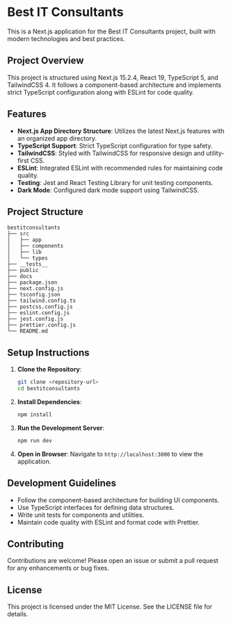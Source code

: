 # Best IT Consultants

This is a Next.js application for the Best IT Consultants project, built with modern technologies and best practices.

## Project Overview

This project is structured using Next.js 15.2.4, React 19, TypeScript 5, and TailwindCSS 4. It follows a component-based architecture and implements strict TypeScript configuration along with ESLint for code quality.

## Features

- **Next.js App Directory Structure**: Utilizes the latest Next.js features with an organized app directory.
- **TypeScript Support**: Strict TypeScript configuration for type safety.
- **TailwindCSS**: Styled with TailwindCSS for responsive design and utility-first CSS.
- **ESLint**: Integrated ESLint with recommended rules for maintaining code quality.
- **Testing**: Jest and React Testing Library for unit testing components.
- **Dark Mode**: Configured dark mode support using TailwindCSS.

## Project Structure

```
bestitconsultants
├── src
│   ├── app
│   ├── components
│   ├── lib
│   └── types
├── __tests__
├── public
├── docs
├── package.json
├── next.config.js
├── tsconfig.json
├── tailwind.config.ts
├── postcss.config.js
├── eslint.config.js
├── jest.config.js
├── prettier.config.js
└── README.md
```

## Setup Instructions

1. **Clone the Repository**:
   ```bash
   git clone <repository-url>
   cd bestitconsultants
   ```

2. **Install Dependencies**:
   ```bash
   npm install
   ```

3. **Run the Development Server**:
   ```bash
   npm run dev
   ```

4. **Open in Browser**:
   Navigate to `http://localhost:3000` to view the application.

## Development Guidelines

- Follow the component-based architecture for building UI components.
- Use TypeScript interfaces for defining data structures.
- Write unit tests for components and utilities.
- Maintain code quality with ESLint and format code with Prettier.

## Contributing

Contributions are welcome! Please open an issue or submit a pull request for any enhancements or bug fixes.

## License

This project is licensed under the MIT License. See the LICENSE file for details.